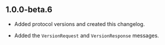 ## 1.0.0-beta.6

* Added protocol versions and created this changelog.

* Added the `VersionRequest` and `VersionResponse` messages.
